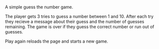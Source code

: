 A simple guess the number game.

The player gets 3 tries to guess a number between 1 and 10. After each try they recieve a message about their guess and the number of guesses remaining. The game is over if they guess the correct number or run out of guesses.

Play again reloads the page and starts a new game.